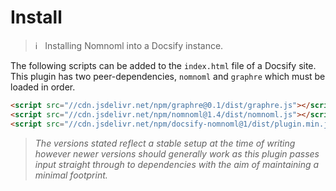 # Install

> :information_source: &nbsp; Installing Nomnoml into a Docsify instance.

The following scripts can be added to the `index.html` file of a Docsify site. This
plugin has two peer-dependencies, `nomnoml` and `graphre` which must be loaded in order.

```html
<script src="//cdn.jsdelivr.net/npm/graphre@0.1/dist/graphre.js"></script>
<script src="//cdn.jsdelivr.net/npm/nomnoml@1.4/dist/nomnoml.js"></script>
<script src="//cdn.jsdelivr.net/npm/docsify-nomnoml@1/dist/plugin.min.js"></script>
```

> _The versions stated reflect a stable setup at the time of writing however newer
> versions should generally work as this plugin passes input straight through to
> dependencies with the aim of maintaining a minimal footprint._

